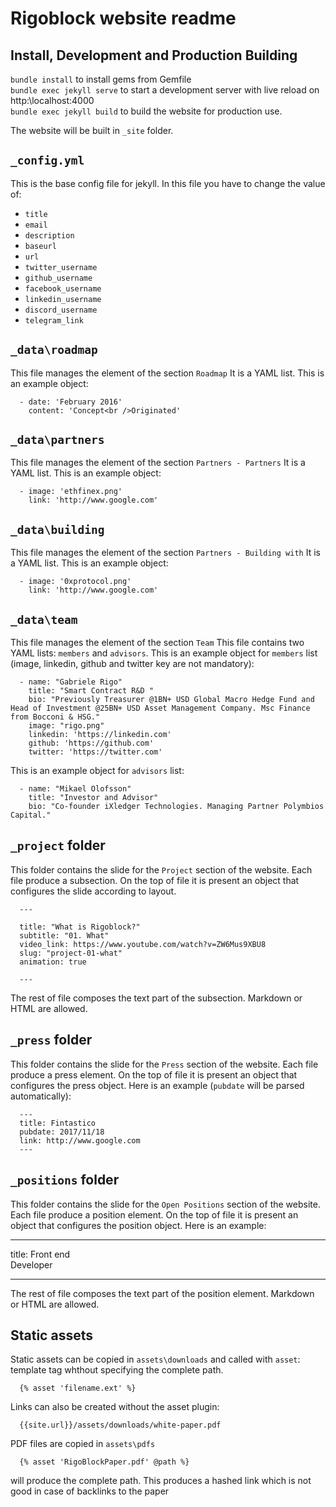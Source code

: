 # Rigoblock website readme

## Install, Development and Production Building

`bundle install` to install gems from Gemfile  
 `bundle exec jekyll serve` to start a development server with live reload on http:\\localhost:4000  
 `bundle exec jekyll build` to build the website for production use.

The website will be built in `_site` folder.

## `_config.yml`

This is the base config file for jekyll.
In this file you have to change the value of:

- `title`
- `email`
- `description`
- `baseurl`
- `url`
- `twitter_username`
- `github_username`
- `facebook_username`
- `linkedin_username`
- `discord_username`
- `telegram_link`

## `_data\roadmap`

This file manages the element of the section `Roadmap`
It is a YAML list. This is an example object:

```
  - date: 'February 2016'
    content: 'Concept<br />Originated'
```

## `_data\partners`

This file manages the element of the section `Partners - Partners`
It is a YAML list. This is an example object:

```
  - image: 'ethfinex.png'
    link: 'http://www.google.com'
```

## `_data\building`

This file manages the element of the section `Partners - Building with`
It is a YAML list. This is an example object:

```
  - image: '0xprotocol.png'
    link: 'http://www.google.com'
```

## `_data\team`

This file manages the element of the section `Team`
This file contains two YAML lists: `members` and `advisors`.
This is an example object for `members` list (image, linkedin, github and twitter key are not mandatory):

```
  - name: "Gabriele Rigo"
    title: "Smart Contract R&D "
    bio: "Previously Treasurer @1BN+ USD Global Macro Hedge Fund and Head of Investment @25BN+ USD Asset Management Company. Msc Finance from Bocconi & HSG."
    image: "rigo.png"
    linkedin: 'https://linkedin.com'
    github: 'https://github.com'
    twitter: 'https://twitter.com'
```

This is an example object for `advisors` list:

```
  - name: "Mikael Olofsson"
    title: "Investor and Advisor"
    bio: "Co-founder iXledger Technologies. Managing Partner Polymbios Capital."
```

## `_project` folder

This folder contains the slide for the `Project` section of the website.
Each file produce a subsection. On the top of file it is present an object
that configures the slide according to layout.

```
  ---

  title: "What is Rigoblock?"
  subtitle: "01. What"
  video_link: https://www.youtube.com/watch?v=ZW6Mus9XBU8
  slug: "project-01-what"
  animation: true

  ---
```

The rest of file composes the text part of the subsection. Markdown or HTML
are allowed.

## `_press` folder

This folder contains the slide for the `Press` section of the website.
Each file produce a press element. On the top of file it is present an object
that configures the press object. Here is an example (`pubdate` will be parsed
automatically):

```
  ---
  title: Fintastico
  pubdate: 2017/11/18
  link: http://www.google.com
  ---
```

## `_positions` folder

This folder contains the slide for the `Open Positions` section of the website.
Each file produce a position element. On the top of file it is present an object
that configures the position object. Here is an example:

---

title: Front end<br />Developer

---

The rest of file composes the text part of the position element. Markdown or HTML
are allowed.

## Static assets

Static assets can be copied in `assets\downloads` and called with `asset`: template tag whthout specifying the complete path.

```
  {% asset 'filename.ext' %}
```

Links can also be created without the asset plugin:

```
  {{site.url}}/assets/downloads/white-paper.pdf
```

PDF files are copied in `assets\pdfs`

```
  {% asset 'RigoBlockPaper.pdf' @path %}
```

will produce the complete path.
This produces a hashed link which is not good in case of backlinks to the paper
